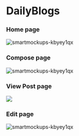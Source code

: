 # DailyBlogs

### Home page
<img src="https://www.linkpicture.com/q/Screenshot-39_7.png" alt="smartmockups-kbyey1qx" border="0">

### Compose page
<img src="https://www.linkpicture.com/q/Screenshot-38_3.png" alt="smartmockups-kbyey1qx" border="0">

### View Post page
<img src="https://www.linkpicture.com/q/Screenshot-40_10.png" border="0">

### Edit page
<img src="https://www.linkpicture.com/q/Screenshot-41_9.png" alt="smartmockups-kbyey1qx" border="0">
